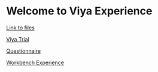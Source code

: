 # Welcome to Viya Experience

[Link to files](https://sasoffice365.sharepoint.com/:f:/s/ViyaExperience/EuqfNLGvxVNOj_78NXJg6ewB5_R4CeMZHnDuR3fK_EQx2g?e=Izw5K1)

[Viya Trial](https://www.sas.com/fr_fr/trials/software/viya/viya-trial-form.html)

[Questionnaire](https://forms.office.com/Pages/ResponsePage.aspx?id=XE3BsSU2s0WkMJVSNzoML7xb9kiO-RZHjfeO7_4YlBNURExJMFpTWFZOVVhUNkRNVUNDTjlQMlVQTy4u)

[Workbench Experience](https://github.com/yulia-paramonova/Workbench_Experience/tree/main)
